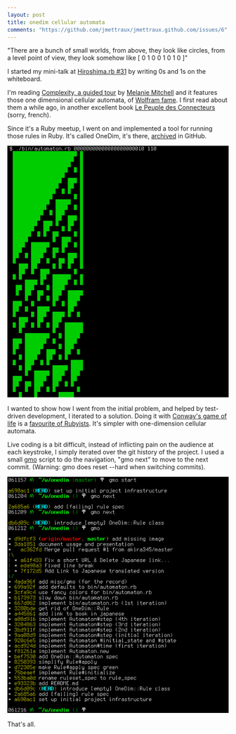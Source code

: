 ```yaml
---
layout: post
title: onedim cellular automata
comments: "https://github.com/jmettraux/jmettraux.github.com/issues/6"
---
```


"There are a bunch of small worlds, from above, they look like circles, from a level point of view, they look somehow like \[ 0 1 0 0 1 0 1 0 \]"

I started my mini-talk at [Hiroshima.rb #31](http://hiroshimarb.github.io/blog/2013/04/06/hiroshimarb-31/) by writing 0s and 1s on the whiteboard.

I'm reading [Complexity, a guided tour](http://www.amazon.com/Complexity-Guided-Tour-Melanie-Mitchell/dp/0199798109) by [Melanie Mitchell](http://web.cecs.pdx.edu/~mm/) and it features those one dimensional cellular automata, of [Wolfram fame](http://mathworld.wolfram.com/Rule110.html). I first read about them a while ago, in another excellent book [Le Peuple des Connecteurs](http://www.amazon.fr/Le-peuple-connecteurs-n%C3%A9tudient-travaillent/dp/2849410381) (sorry, french).

Since it's a Ruby meetup, I went on and implemented a tool for running those rules in Ruby. It's called OneDim, it's there, [archived](https://github.com/jmettraux/onedim) in GitHub.

<img src="images/2013-04-06-output.png" />

I wanted to show how I went from the initial problem, and helped by test-driven development, I iterated to a solution. Doing it with [Conway's game of life](http://en.wikipedia.org/wiki/Conway's_Game_of_Life) is a [favourite of Rubyists](http://www.rubyinside.com/screencast-coding-conways-game-of-life-in-ruby-the-tdd-way-with-rspec-5564.html). It's simpler with one-dimension cellular automata.

Live coding is a bit difficult, instead of inflicting pain on the audience at each keystroke, I simply iterated over the git history of the project. I used a small [gmo](https://github.com/jmettraux/onedim/blob/master/misc/gmo) script to do the navigation, "gmo next" to move to the next commit. (Warning: gmo does reset --hard when switching commits).

<img src="images/2013-04-06-gmo.png" />

That's all.


